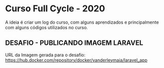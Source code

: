 # Curso Full Cycle - 2020

A ideia é criar um log do curso, com alguns aprendizados e principalmente com alguns códigos utilizados no curso.

## DESAFIO - PUBLICANDO IMAGEM LARAVEL
URL da Imagem gerada para o desafio:
https://hub.docker.com/repository/docker/vanderleymaia/laravel_app
